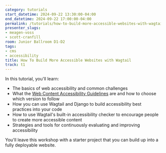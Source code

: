 ```yaml
---
category: tutorials
start_datetime: 2024-09-22 13:30:00-04:00
end_datetime: 2024-09-22 17:00:00-04:00
permalink: /tutorials/how-to-build-more-accessible-websites-with-wagtail/
presenter_slugs:
- meagen-voss
- scott-cranfill
room: Junior Ballroom D1-D2
tags:
- cms
- accessibility
title: How To Build More Accessible Websites with Wagtail
track: t1
---
```


In this tutorial, you'll learn:

- The basics of web accessibility and common challenges
- What the [Web Content Accessibility Guidelines]( https://www.w3.org/WAI/standards-guidelines/wcag/) are and how to choose which version to follow
- How you can use Wagtail and Django to build accessibility best practices into your code
- How to use Wagtail's built-in accessibility checker to encourage people to create more accessible content
- Strategies and tools for continuously evaluating and improving accessibility

You'll leave this workshop with a starter project that you can build up into a fully deployable website.
